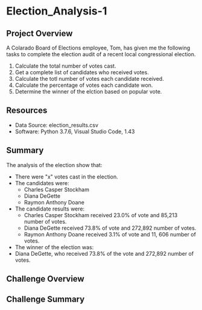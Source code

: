 # Election_Analysis-1

## Project Overview
A Colarado Board of Elections employee, Tom,  has given me the following tasks to complete the election audit of a recent local congressional election.

1. Calculate the total number of votes cast.
2. Get a complete list of candidates who received votes.
3. Calculate the totl number of votes each candidate received.
4. Calculate the percentage of votes each candidate won.
5. Determine the winner of the elction based on popular vote.

## Resources
- Data Source: election_results.csv
- Software: Python 3.7.6, Visual Studio Code, 1.43

## Summary
The analysis of the election show that:
- There were "x" votes cast in the election.
- The candidates were:
  - Charles Casper Stockham
  - Diana DeGette
  - Raymon Anthony Doane
- The candidate results were:
  - Charles Casper Stockham received 23.0% of vote and 85,213 number of votes.
  - Diana DeGette received 73.8% of vote and 272,892 number of votes.
  - Raymon Anthony Doane received 3.1% of vote and 11, 606 number of votes.
 - The winner of the election was:
  - Diana DeGette, who received 73.8% of the vote and 272,892 number of votes.
  
  ## Challenge Overview
  
  ## Challenge Summary
